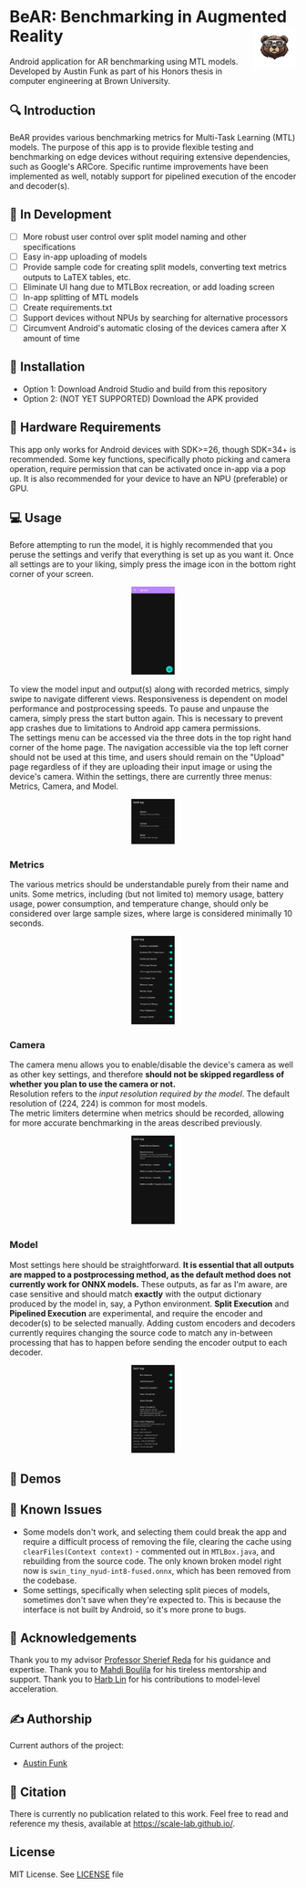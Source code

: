 # BeAR: Benchmarking in Augmented Reality<img align="right" width="15%" src="img/BeAR.png">
Android application for AR benchmarking using MTL models. Developed by Austin Funk as part of his Honors thesis in computer engineering at Brown University.
## 🔍 Introduction
BeAR provides various benchmarking metrics for Multi-Task Learning (MTL) models. The purpose of this app is to provide flexible testing and benchmarking on edge devices without requiring extensive dependencies, such as Google's ARCore. Specific runtime improvements have been implemented as well, notably support for pipelined execution of the encoder and decoder(s).
## 📢 In Development
- [ ] More robust user control over split model naming and other specifications
- [ ] Easy in-app uploading of models
- [ ] Provide sample code for creating split models, converting text metrics outputs to LaTEX tables, etc.
- [ ] Eliminate UI hang due to MTLBox recreation, or add loading screen
- [ ] In-app splitting of MTL models
- [ ] Create requirements.txt
- [ ] Support devices without NPUs by searching for alternative processors
- [ ] Circumvent Android's automatic closing of the devices camera after X amount of time
## 📏 Installation
- Option 1: Download Android Studio and build from this repository
- Option 2: (NOT YET SUPPORTED) Download the APK provided
## 🔧 Hardware Requirements
This app only works for Android devices with SDK>=26, though SDK=34+ is recommended. Some key functions, specifically photo picking and camera operation, require permission that can be activated once in-app via a pop up. It is also recommended for your device to have an NPU (preferable) or GPU.
## 💻 Usage
Before attempting to run the model, it is highly recommended that you peruse the settings and verify that everything is set up as you want it. Once all settings are to your liking, simply press the image icon in the bottom right corner of your screen.<br />
<div align="center">
  <img width="15%" src="img/BeAR_home.jpg"><br />
</div>

To view the model input and output(s) along with recorded metrics, simply swipe to navigate different views. Responsiveness is dependent on model performance and postprocessing speeds. To pause and unpause the camera, simply press the start button again. This is necessary to prevent app crashes due to limitations to Android app camera permissions.<br />
The settings menu can be accessed via the three dots in the top right hand corner of the home page. The navigation accessible via the top left corner should not be used at this time, and users should remain on the "Upload" page regardless of if they are uploading their input image or using the device's camera. Within the settings, there are currently three menus: Metrics, Camera, and Model.<br />
<div align="center">
  <img width="15%" src="img/BeAR_settings.jpg"><br />
</div>

### Metrics
The various metrics should be understandable purely from their name and units. Some metrics, including (but not limited to) memory usage, battery usage, power consumption, and temperature change, should only be considered over large sample sizes, where large is considered minimally 10 seconds.<br />
<div align="center">
  <img width="15%" src="img/BeAR_metrics.jpg"><br />
</div>

### Camera
The camera menu allows you to enable/disable the device's camera as well as other key settings, and therefore **should not be skipped regardless of whether you plan to use the camera or not.**<br />
Resolution refers to the *input resolution required by the model*. The default resolution of (224, 224) is common for most models.<br />
The metric limiters determine when metrics should be recorded, allowing for more accurate benchmarking in the areas described previously.<br />
<div align="center">
  <img width="15%" src="img/BeAR_camera.jpg"><br />
</div>

### Model
Most settings here should be straightforward. **It is essential that all outputs are mapped to a postprocessing method, as the default method does not currently work for ONNX models.** These outputs, as far as I'm aware, are case sensitive and should match **exactly** with the output dictionary produced by the model in, say, a Python environment. **Split Execution** and **Pipelined Execution** are experimental, and require the encoder and decoder(s) to be selected manually. Adding custom encoders and decoders currently requires changing the source code to match any in-between processing that has to happen before sending the encoder output to each decoder.<br />
<div align="center">
  <img width="15%" src="img/BeAR_model.jpg"><br />
</div>

## 🤖 Demos

## 🔨 Known Issues
- Some models don't work, and selecting them could break the app and require a difficult process of removing the file, clearing the cache using `clearFiles(Context context)` - commented out in `MTLBox.java`, and rebuilding from the source code. The only known broken model right now is `swin_tiny_nyud-int8-fused.onnx`, which has been removed from the codebase.
- Some settings, specifically when selecting split pieces of models, sometimes don't save when they're expected to. This is because the interface is not built by Android, so it's more prone to bugs.

## 🙌 Acknowledgements
Thank you to my advisor [Professor Sherief Reda](https://scale-lab.github.io/) for his guidance and expertise. Thank you to [Mahdi Boulila](https://github.com/MahdiBoulila) for his tireless mentorship and support. Thank you to [Harb Lin](https://engineering.brown.edu/people/shangran-lin) for his contributions to model-level acceleration.
## ✍️ Authorship
Current authors of the project:
- [Austin Funk](https://austin-funk.github.io/)

## 📖 Citation
There is currently no publication related to this work. Feel free to read and reference my thesis, available at https://scale-lab.github.io/.

## License
MIT License. See [LICENSE](LICENSE) file
